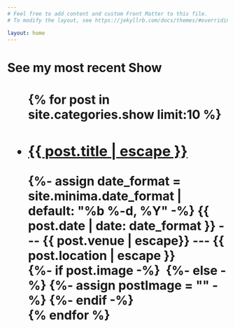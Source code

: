 ```yaml
---
# Feel free to add content and custom Front Matter to this file.
# To modify the layout, see https://jekyllrb.com/docs/themes/#overriding-theme-defaults

layout: home
---
```


<h1> See my most recent Show <h1>

<ul class="post-list">
  {% for post in site.categories.show limit:10 %}
    <li>
        <h3>
          <a class="post-link" href="{{ post.url | relative_url }}">
            {{ post.title | escape }}
          </a>
        </h3>
        {%- assign date_format = site.minima.date_format | default: "%b %-d, %Y" -%}
        <span class="post-meta">{{ post.date | date: date_format }} --- {{ post.venue | escape}} --- {{ post.location | escape }}</span>
        <br />
    {%- if post.image -%}
      <a class="post-link" href="{{ post.url | relative_url }}"><img src="{{- post.image | relative_url -}}" alt="" class="post-image"></a>
    {%- else -%}
        {%- assign postImage = "" -%}
    {%- endif -%}
    </li>
  {% endfor %}
</ul>
